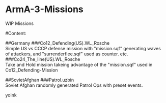 # ArmA-3-Missions
WIP Missions


#Content:

##Germany
###Co12_Defending(US).WL_Rosche    
Simple US vs CCCP defense mission with "mission.sqf" generating waves of attackers, and "surrenderflee.sqf" used as counter. etc.
###Co24_The_line(US).WL_Rosche     
Take and Hold mission takeing advantage of the "mission.sqf" used in Co12_Defending-Mission
  

##SovietAfghan 
###Patrol.uzbin                    
Soviet Afghan randomly generated Patrol Ops with preset events.


yoink
